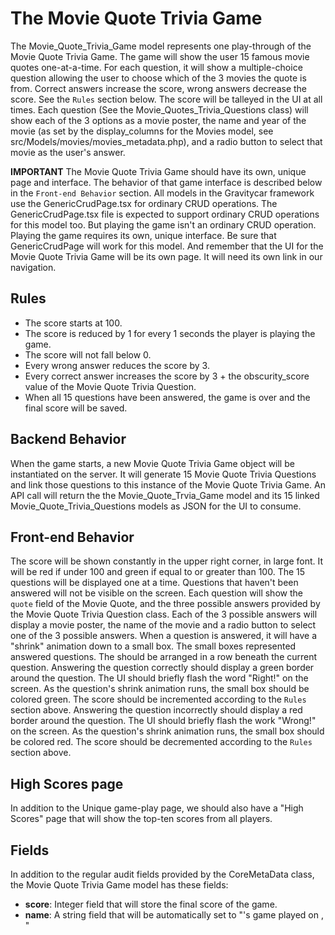 # The Movie Quote Trivia Game

The Movie_Quote_Trivia_Game model represents one play-through of the Movie Quote Trivia Game. The game will show the user 15 famous movie quotes one-at-a-time. For each question, it will show a multiple-choice question allowing the user to choose which of the 3 movies the quote is from. Correct answers increase the score, wrong answers decrease the score. See the `Rules` section below. The score will be talleyed in the UI at all times. Each question (See the Movie_Quotes_Trivia_Questions class) will show each of the 3 options as a movie poster, the name and year of the movie (as set by the display_columns for the Movies model, see src/Models/movies/movies_metadata.php), and a radio button to select that movie as the user's answer.

**IMPORTANT**
The Movie Quote Trivia Game should have its own, unique page and interface. The behavior of that game interface is described below in the `Front-end Behavior` section. All models in the Gravitycar framework use the GenericCrudPage.tsx for ordinary CRUD operations. The GenericCrudPage.tsx file is expected to support ordinary CRUD operations for this model too. But playing the game isn't an ordinary CRUD operation. Playing the game requires its own, unique interface. Be sure that GenericCrudPage will work for this model. And remember that the UI for the Movie Quote Trivia Game will be its own page. It will need its own link in our navigation.


## Rules
- The score starts at 100. 
- The score is reduced by 1 for every 1 seconds the player is playing the game.
- The score will not fall below 0.
- Every wrong answer reduces the score by 3.
- Every correct answer increases the score by 3 + the obscurity_score value of the Movie Quote Trivia Question.
- When all 15 questions have been answered, the game is over and the final score will be saved.


## Backend Behavior
When the game starts, a new Movie Quote Trivia Game object will be instantiated on the server. It will generate 15 Movie Quote Trivia Questions and link those questions to this instance of the Movie Quote Trivia Game. An API call will return the the Movie_Quote_Trvia_Game model and its 15 linked Movie_Quote_Trivia_Questions models as JSON for the UI to consume.

## Front-end Behavior
The score will be shown constantly in the upper right corner, in large font. It will be red if under 100 and green if equal to or greater than 100.
The 15 questions will be displayed one at a time. Questions that haven't been answered will not be visible on the screen.
Each question will show the `quote` field of the Movie Quote, and the three possible answers provided by the Movie Quote Trivia Question class. Each of the 3 possible answers will display a movie poster, the name of the movie and a radio button to select one of the 3 possible answers. 
When a question is answered, it will have a "shrink" animation down to a small box. The small boxes represented answered questions. The should be arranged in a row beneath the current question.
Answering the question correctly should display a green border around the question. The UI should briefly flash the word "Right!" on the screen. As the question's shrink animation runs, the small box should be colored green. The score should be incremented according to the `Rules` section above.
Answering the question incorrectly should display a red border around the question. The UI should briefly flash the work "Wrong!" on the screen. As the question's shrink animation runs, the small box should be colored red. The score should be decremented according to the `Rules` section above.

## High Scores page
In addition to the Unique game-play page, we should also have a "High Scores" page that will show the top-ten scores from all players. 

## Fields
In addition to the regular audit fields provided by the CoreMetaData class, the Movie Quote Trivia Game model has these fields:
- **score**: Integer field that will store the final score of the game.
- **name**: A string field that will be automatically set to "<current user first and last name>'s game played on <month> <day>, <year>"

